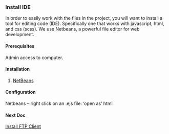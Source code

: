 ### Install IDE  
In order to easily work with the files in the project, you will want to install 
a tool for editing code (IDE). Specifically one that works with javascript, 
html, and css (scss).  We use Netbeans, a powerful file editor for web development.  

#### Prerequisites
Admin access to computer.

#### Installation
1. [NetBeans](https://netbeans.org/)

#### Configuration
Netbeans – right click on an .ejs file:  ‘open as’ html  

#### Next Doc
[Install FTP Client](https://github.com/OpenPhysProject/OpenPhys/blob/master/docs/newDeveloperDocs/03_Install_FTP_Client.md)